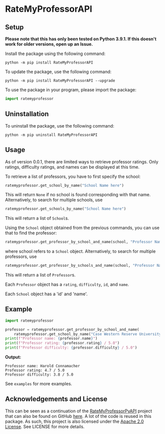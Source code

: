 # RateMyProfessorAPI


## Setup
**Please note that this has only been tested on Python 3.9.1. If this doesn't work for older versions, open up an Issue.**

Install the package using the following command:
```
python -m pip install RateMyProfessorAPI 
```

To update the package, use the following command:
```
python -m pip install RateMyProfessorAPI --upgrade
```

To use the package in your program, please import the package:
```py
import ratemyprofessor
```

## Uninstallation
To uninstall the package, use the following command:
```
python -m pip uninstall RateMyProfessorAPI
```

## Usage
As of version 0.0.1, there are limited ways to retrieve professor ratings. 
Only ratings, difficulty ratings, and names can be displayed at this time.

To retrieve a list of professors, you have to first specify the school:
```python
ratemyprofessor.get_school_by_name("School Name here")
```
This will return `None` if no school is found corresponding with that name. 
Alternatively, to search for multiple schools, use
```python
ratemyprofessor.get_schools_by_name("School Name here")
```
This will return a list of `School`s.

Using the `School` object obtained from the previous commands, you can use that to find the professor:
```python
ratemyprofessor.get_professor_by_school_and_name(school, "Professor Name") 
```
where school refers to a `School` object.
Alternatively, to search for multiple professors, use
```python
ratemyprofessor.get_professor_by_schools_and_name(school, "Professor Name") 
```
This will return a list of `Professor`s.

Each `Professor` object has a `rating`, `difficulty`, `id`, and `name`.

Each `School` object has a 'id' and 'name'.

## Example
```python
import ratemyprofessor

professor = ratemyprofessor.get_professor_by_school_and_name(
    ratemyprofessor.get_school_by_name("Case Western Reserve University"), "Connamacher")
print(f"Professor name: {professor.name}")
print(f"Professor rating: {professor.rating} / 5.0")
print(f"Professor difficulty: {professor.difficulty} / 5.0")
```

**Output:**
```
Professor name: Harold Connamacher
Professor rating: 4.7 / 5.0
Professor difficulty: 3.8 / 5.0
```
See `examples` for more examples.

## Acknowledgements and License
This can be seen as a continuation of the [RateMyProfessorPyAPI](https://pypi.org/project/RateMyProfessorPyAPI/) project that can also be found on GitHub [here](https://github.com/remiliacn/RateMyProfessorPy).
A lot of the code is reused in this package.
As such, this project is also licensed under the [Apache 2.0 License](http://www.apache.org/licenses/LICENSE-2.0). See LICENSE for more details.